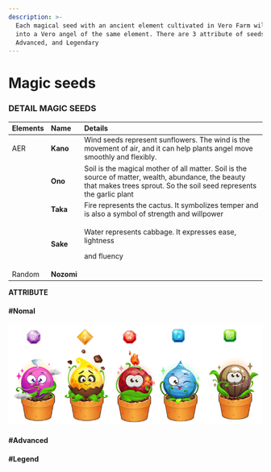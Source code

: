 ```yaml
---
description: >-
  Each magical seed with an ancient element cultivated in Vero Farm will sprout
  into a Vero angel of the same element. There are 3 attribute of seeds: Normal,
  Advanced, and Legendary
---
```


# Magic seeds

### DETAIL MAGIC SEEDS

<table>
  <thead>
    <tr>
      <th style="text-align:left">Elements</th>
      <th style="text-align:left">Name</th>
      <th style="text-align:left">Details</th>
    </tr>
  </thead>
  <tbody>
    <tr>
      <td style="text-align:left">AER</td>
      <td style="text-align:left"><b>Kano</b>
      </td>
      <td style="text-align:left">Wind seeds represent sunflowers. The wind is the movement of air, and
        it can help plants angel move smoothly and flexibly.</td>
    </tr>
    <tr>
      <td style="text-align:left"></td>
      <td style="text-align:left"><b>Ono</b>
      </td>
      <td style="text-align:left">Soil is the magical mother of all matter. Soil is the source of matter,
        wealth, abundance, the beauty that makes trees sprout. So the soil seed
        represents the garlic plant
        <br />
      </td>
    </tr>
    <tr>
      <td style="text-align:left"></td>
      <td style="text-align:left"><b>Taka</b>
      </td>
      <td style="text-align:left">Fire represents the cactus. It symbolizes temper and is also a symbol
        of strength and willpower</td>
    </tr>
    <tr>
      <td style="text-align:left"></td>
      <td style="text-align:left"><b>Sake</b>
      </td>
      <td style="text-align:left">
        <p>Water represents cabbage. It expresses ease, lightness</p>
        <p>and fluency</p>
      </td>
    </tr>
    <tr>
      <td style="text-align:left">Random</td>
      <td style="text-align:left"><b>Nozomi</b>
      </td>
      <td style="text-align:left"></td>
    </tr>
  </tbody>
</table>

**ATTRIBUTE**

#### \#Nomal

![Nomal Magic Seed](../../.gitbook/assets/seeds.png)

#### \#Advanced



#### \#Legend



